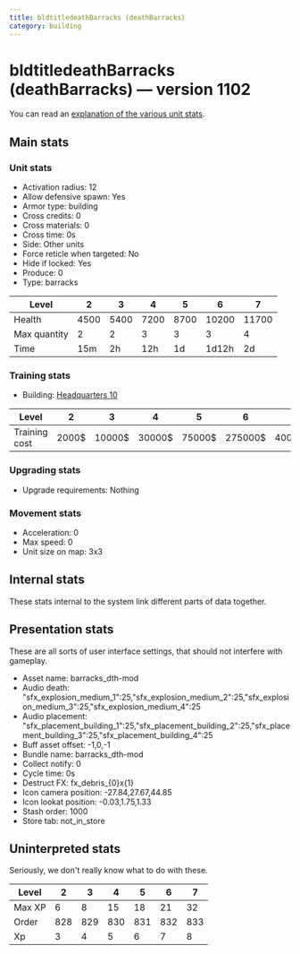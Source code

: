 ```yaml
---
title: bldtitledeathBarracks (deathBarracks)
category: building
---
```


# bldtitledeathBarracks (deathBarracks) — version 1102

You can read an [explanation  of the various unit stats](unitexplained.md).

## Main stats

### Unit stats

  * Activation radius: 12
  * Allow defensive spawn: Yes
  * Armor type: building
  * Cross credits: 0
  * Cross materials: 0
  * Cross time: 0s
  * Side: Other units
  * Force reticle when targeted: No
  * Hide if locked: Yes
  * Produce: 0
  * Type: barracks

|Level       |2   |3   |4   |5   |6    |7    |
|------------|----|----|----|----|-----|-----|
|Health      |4500|5400|7200|8700|10200|11700|
|Max quantity|2   |2   |3   |3   |3    |4    |
|Time        |15m |2h  |12h |1d  |1d12h|2d   |


### Training stats

  * Building: [Headquarters 10](smugglerHQ.html)

|Level        |2    |3     |4     |5     |6      |7      |
|-------------|-----|------|------|------|-------|-------|
|Training cost|2000$|10000$|30000$|75000$|275000$|400000$|


### Upgrading stats

  * Upgrade requirements: Nothing

### Movement stats

  * Acceleration: 0
  * Max speed: 0
  * Unit size on map: 3x3

## Internal stats

These stats internal to the system link different parts of data together.


## Presentation stats

These are all sorts of user interface settings, that should not interfere with gameplay.

  * Asset name: barracks_dth-mod
  * Audio death: "sfx_explosion_medium_1":25,"sfx_explosion_medium_2":25,"sfx_explosion_medium_3":25,"sfx_explosion_medium_4":25
  * Audio placement: "sfx_placement_building_1":25,"sfx_placement_building_2":25,"sfx_placement_building_3":25,"sfx_placement_building_4":25
  * Buff asset offset: -1,0,-1
  * Bundle name: barracks_dth-mod
  * Collect notify: 0
  * Cycle time: 0s
  * Destruct FX: fx_debris_{0}x{1}
  * Icon camera position: -27.84,27.67,44.85
  * Icon lookat position: -0.03,1.75,1.33
  * Stash order: 1000
  * Store tab: not_in_store

## Uninterpreted stats

Seriously, we don't really know what to do with these.

|Level |2  |3  |4  |5  |6  |7  |
|------|---|---|---|---|---|---|
|Max XP|6  |8  |15 |18 |21 |32 |
|Order |828|829|830|831|832|833|
|Xp    |3  |4  |5  |6  |7  |8  |


